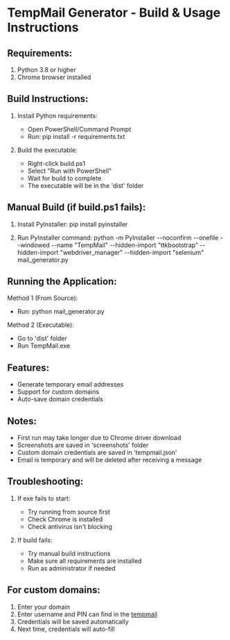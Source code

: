 TempMail Generator - Build & Usage Instructions
=============================================

Requirements:
------------
1. Python 3.8 or higher
2. Chrome browser installed

Build Instructions:
-----------------
1. Install Python requirements:
   - Open PowerShell/Command Prompt
   - Run: pip install -r requirements.txt

2. Build the executable:
   - Right-click build.ps1
   - Select "Run with PowerShell"
   - Wait for build to complete
   - The executable will be in the 'dist' folder

Manual Build (if build.ps1 fails):
--------------------------------
1. Install PyInstaller:
   pip install pyinstaller

2. Run PyInstaller command:
   python -m PyInstaller --noconfirm --onefile --windowed --name "TempMail" --hidden-import "ttkbootstrap" --hidden-import "webdriver_manager" --hidden-import "selenium" mail_generator.py

Running the Application:
----------------------
Method 1 (From Source):
- Run: python mail_generator.py

Method 2 (Executable):
- Go to 'dist' folder
- Run TempMail.exe

Features:
--------
- Generate temporary email addresses
- Support for custom domains
- Auto-save domain credentials

Notes:
-----
- First run may take longer due to Chrome driver download
- Screenshots are saved in 'screenshots' folder
- Custom domain credentials are saved in 'tempmail.json'
- Email is temporary and will be deleted after receiving a message

Troubleshooting:
--------------
1. If exe fails to start:
   - Try running from source first
   - Check Chrome is installed
   - Check antivirus isn't blocking

2. If build fails:
   - Try manual build instructions
   - Make sure all requirements are installed
   - Run as administrator if needed

For custom domains:
-----------------
1. Enter your domain
2. Enter username and PIN can find in the [tempmail](https://tempmail.plus/)
3. Credentials will be saved automatically
4. Next time, credentials will auto-fill 
